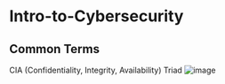 # Intro-to-Cybersecurity

## Common Terms

CIA (Confidentiality, Integrity, Availability) Triad
![image](https://user-images.githubusercontent.com/79841341/126899240-52b027b8-ada6-49f4-87c1-ea02d160eed8.png)

